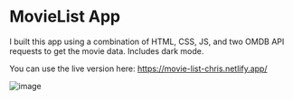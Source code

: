 # MovieList App
I built this app using a combination of HTML, CSS, JS, and two OMDB API requests to get the movie data. Includes dark mode.

You can use the live version here: https://movie-list-chris.netlify.app/

![image](https://user-images.githubusercontent.com/26408789/232075578-d9f7ef4e-5f11-4e52-a82f-81a76bce4a06.png)


